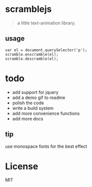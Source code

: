 # scramblejs

> a little text-animation library.

## usage

```
var el = document.querySelector('p');
scramble.enscramble(el);
scramble.descramble(el);
```

# todo

* add support for jquery
* add a demo gif to readme
* polish the code
* write a build system
* add more convenience functions
* add more docs

## tip
use monospace fonts for the best effect

# License
MIT
